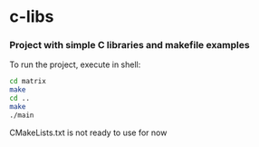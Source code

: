 # c-libs
### Project with simple C libraries and makefile examples

To run the project, execute in shell:
```bash
cd matrix 
make
cd ..
make
./main
```

CMakeLists.txt is not ready to use for now

